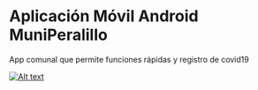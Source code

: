# Aplicación Móvil Android MuniPeralillo

App comunal que permite funciones rápidas y registro de covid19

[![Alt text](https://systemchile.com/imagenes-portfolio/muniperalillo.png)](https://systemchile.com/nicolas/videos/muniperalillo.mp4)
